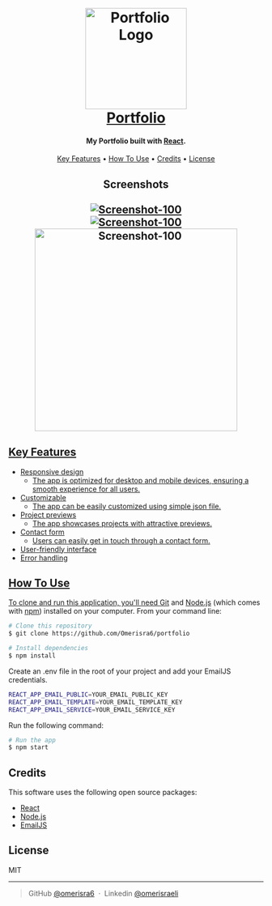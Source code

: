 
<h1 align="center">
  <br>
  <a href="https://omer-israeli.com/"><img src="https://i.postimg.cc/cJ4Gz1Pc/logo-o-right.png" alt="Portfolio Logo" width="200"></a>
  <br>
  <a href="https://omer-israeli.com/">Portfolio</a>
  <br>
</h1>

<h4 align="center">My Portfolio built with <a href="https://react.dev/" target="_blank">React</a>.</h4>
<p align="center"></p>
<p align="center">
  <a href="#key-features">Key Features</a> •
  <a href="#how-to-use">How To Use</a> •
  <a href="#credits">Credits</a> •
  <a href="#license">License</a>
</p>
<h2 align="center">
  Screenshots
  <br>
  <br>
  <a href="https://omer-israeli.com/"><img src="https://i.postimg.cc/MHJRWL7d/Screenshot-121.png" alt="Screenshot-100" border="0" /></a>
  <br>
  <a href="https://omer-israeli.com/"><img src="https://i.postimg.cc/0ydhs6Sw/Capture.png" alt="Screenshot-100" border="0" /></a>
  <br>
  <a href="https://omer-israeli.com/"><img src="https://i.postimg.cc/vB3XDbm3/Portfolio.png" alt="Screenshot-100" border="0" height="400">
</h2>


## Key Features

* Responsive design 
  - The app is optimized for desktop and mobile devices, ensuring a smooth experience for all users.
* Customizable
  - The app can be easily customized using simple json file.
* Project previews
  - The app showcases projects with attractive previews.
* Contact form
  - Users can easily get in touch through a contact form.
* User-friendly interface
* Error handling

## How To Use

To clone and run this application, you'll need [Git](https://git-scm.com) and [Node.js](https://nodejs.org/en/download/) (which comes with [npm](http://npmjs.com)) installed on your computer. From your command line:

```bash
# Clone this repository
$ git clone https://github.com/Omerisra6/portfolio

# Install dependencies
$ npm install
```

Create an .env file in the root of your project and add your EmailJS credentials.
<br>
```bash
REACT_APP_EMAIL_PUBLIC=YOUR_EMAIL_PUBLIC_KEY
REACT_APP_EMAIL_TEMPLATE=YOUR_EMAIL_TEMPLATE_KEY
REACT_APP_EMAIL_SERVICE=YOUR_EMAIL_SERVICE_KEY
```
Run the following command:
```bash
# Run the app
$ npm start
```

## Credits

This software uses the following open source packages:

- [React](https://react.dev/)
- [Node.js](https://nodejs.org/)
- [EmailJS](https://www.emailjs.com/)


## License

MIT

---

> GitHub [@omerisra6](https://github.com/Omerisra6) &nbsp;&middot;&nbsp;
> Linkedin [@omerisraeli](https://www.linkedin.com/in/omer-israeli6/)

